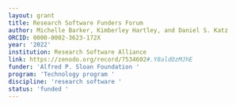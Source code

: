 ```yaml
---
layout: grant
title: Research Software Funders Forum
author: Michelle Barker, Kimberley Hartley, and Daniel S. Katz
ORCID: 0000-0002-3623-172X
year: '2022'
institution: Research Software Alliance
link: https://zenodo.org/record/7534602#.Y8aldOzMJhE
funder: 'Alfred P. Sloan Foundation '
program: 'Technology program '
discipline: 'research software '
status: 'funded '
---
```


